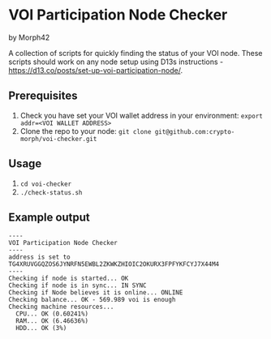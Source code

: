 # VOI Participation Node Checker

by Morph42

A collection of scripts for quickly finding the status of your VOI node.
These scripts should work on any node setup using D13s instructions - https://d13.co/posts/set-up-voi-participation-node/.

## Prerequisites

1) Check you have set your VOI wallet address in your environment:
   `export addr=<VOI WALLET ADDRESS>`
2) Clone the repo to your node:
   `git clone git@github.com:crypto-morph/voi-checker.git`

## Usage

1) `cd voi-checker`
2) `./check-status.sh`

## Example output

```
----
VOI Participation Node Checker
----
address is set to TG4XRUVGGQZOS6JYNRFN5EWBL2ZKWKZHIOIC2OKURX3FPFYKFCYJ7X44M4
----
Checking if node is started... OK
Checking if node is in sync... IN SYNC
Checking if Node believes it is online... ONLINE
Checking balance... OK - 569.989 voi is enough
Checking machine resources...
  CPU... OK (0.60241%)
  RAM... OK (6.46636%)
  HDD... OK (3%)
```
